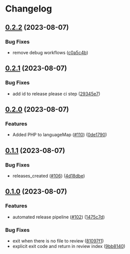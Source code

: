 # Changelog

## [0.2.2](https://github.com/mattzcarey/code-review-gpt/compare/v0.2.1...v0.2.2) (2023-08-07)


### Bug Fixes

* remove debug workflows ([c0a5c4b](https://github.com/mattzcarey/code-review-gpt/commit/c0a5c4b76d35ca1f15f044f1effa6120abbe3d76))

## [0.2.1](https://github.com/mattzcarey/code-review-gpt/compare/v0.2.0...v0.2.1) (2023-08-07)


### Bug Fixes

* add id to release please ci step ([29345e7](https://github.com/mattzcarey/code-review-gpt/commit/29345e73069410b56661c00cf2203507c3567248))

## [0.2.0](https://github.com/mattzcarey/code-review-gpt/compare/v0.1.1...v0.2.0) (2023-08-07)


### Features

* Added PHP to languageMap ([#110](https://github.com/mattzcarey/code-review-gpt/issues/110)) ([0de1790](https://github.com/mattzcarey/code-review-gpt/commit/0de17903b9e75d5a8cf1ca6c569b209371ccfb4e))

## [0.1.1](https://github.com/mattzcarey/code-review-gpt/compare/v0.1.0...v0.1.1) (2023-08-07)


### Bug Fixes

* releases_created ([#106](https://github.com/mattzcarey/code-review-gpt/issues/106)) ([4d18dbe](https://github.com/mattzcarey/code-review-gpt/commit/4d18dbe444d1fc9368cb20bb9157f90ca7d04fa2))

## [0.1.0](https://github.com/mattzcarey/code-review-gpt/compare/0.0.32...v0.1.0) (2023-08-07)


### Features

* automated release pipeline ([#102](https://github.com/mattzcarey/code-review-gpt/issues/102)) ([1475c7d](https://github.com/mattzcarey/code-review-gpt/commit/1475c7dd3a2fb42fb46052e5956dd1cd96fecdef))


### Bug Fixes

* exit when there is no file to review ([81097f1](https://github.com/mattzcarey/code-review-gpt/commit/81097f1f0b64618a3c51f90ec54d37178fdc8213))
* explicit exit code and return in review index ([9bb8140](https://github.com/mattzcarey/code-review-gpt/commit/9bb81400132a8c7c06057c559bdab3e1b354bf81))
